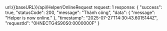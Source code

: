 url:{{baseURL}}/api/Helper/OnlineRequest
request: 1
response:
{
    "success": true,
    "statusCode": 200,
    "message": "Thành công",
    "data": {
        "message": "Helper is now online."
    },
    "timestamp": "2025-07-27T14:30:43.6015144Z",
    "requestId": "0HNECTG4S90S0:0000000F"
}
